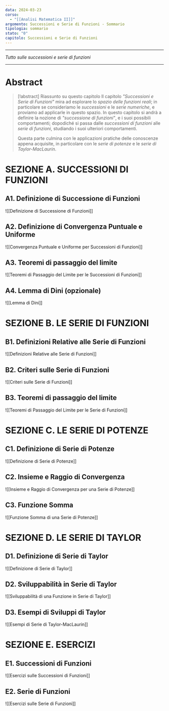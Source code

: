 ```yaml
---
data: 2024-03-23
corso:
  - "[[Analisi Matematica II]]"
argomento: Successioni e Serie di Funzioni - Sommario
tipologia: sommario
stato: "0"
capitolo: Successioni e Serie di Funzioni
---
```

- - -
*Tutto sulle successioni e serie di funzioni*
- - -
# Abstract
> [!abstract] Riassunto su questo capitolo
> Il capitolo *"Successioni e Serie di Funzioni"* mira ad esplorare lo *spazio delle funzioni reali*; in particolare se consideriamo le *successioni* e le *serie numeriche*, e proviamo ad applicarle in questo spazio. In questo capitolo si andrà a definire la nozione di *"successione di funzioni"*, e i suoi possibili comportamenti; dopodiché si passa dalle *successioni di funzioni* alle *serie di funzioni*, studiando i suoi ulteriori comportamenti.
> 
> Questa parte culmina con le applicazioni pratiche delle conoscenze appena acquisite, in particolare con le *serie di potenze* e le *serie di Taylor-MacLaurin*.

# SEZIONE A. SUCCESSIONI DI FUNZIONI
## A1. Definizione di Successione di Funzioni
![[Definizione di Successione di Funzioni]]

## A2. Definizione di Convergenza Puntuale e Uniforme
![[Convergenza Puntuale e Uniforme per Successioni di Funzioni]]

## A3. Teoremi di passaggio del limite
![[Teoremi di Passaggio del Limite per le Successioni di Funzioni]]

## A4. Lemma di Dini (opzionale)
![[Lemma di Dini]]


# SEZIONE B. LE SERIE DI FUNZIONI
## B1. Definizioni Relative alle Serie di Funzioni
![[Definizioni Relative alle Serie di Funzioni]]

## B2. Criteri sulle Serie di Funzioni
![[Criteri sulle Serie di Funzioni]]

## B3. Teoremi di passaggio del limite
![[Teoremi di Passaggio del Limite per le Serie di Funzioni]]

# SEZIONE C. LE SERIE DI POTENZE
## C1. Definizione di Serie di Potenze
![[Definizione di Serie di Potenze]]

## C2. Insieme e Raggio di Convergenza
![[Insieme e Raggio di Convergenza per una Serie di Potenze]]

## C3. Funzione Somma
![[Funzione Somma di una Serie di Potenze]]

# SEZIONE D. LE SERIE DI TAYLOR
## D1. Definizione di Serie di Taylor
![[Definizione di Serie di Taylor]]

## D2. Sviluppabilità in Serie di Taylor
![[Sviluppabilità di una Funzione in Serie di Taylor]]

## D3. Esempi di Sviluppi di Taylor
![[Esempi di Serie di Taylor-MacLaurin]]

# SEZIONE E. ESERCIZI
## E1. Successioni di Funzioni
![[Esercizi sulle Successioni di Funzioni]]

## E2. Serie di Funzioni
![[Esercizi sulle Serie di Funzioni]]
